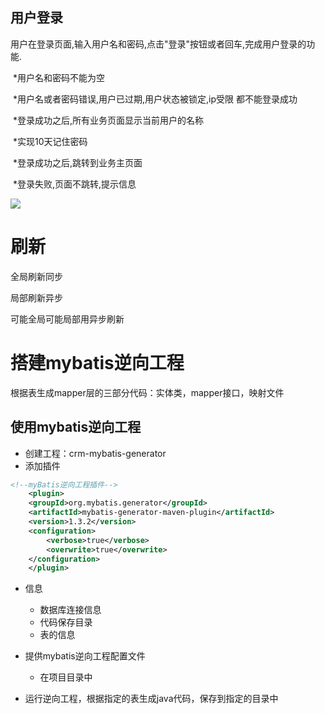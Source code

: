 ## 用户登录

用户在登录页面,输入用户名和密码,点击"登录"按钮或者回车,完成用户登录的功能.

​	*用户名和密码不能为空

​	*用户名或者密码错误,用户已过期,用户状态被锁定,ip受限 都不能登录成功

​	*登录成功之后,所有业务页面显示当前用户的名称

​	*实现10天记住密码

​	*登录成功之后,跳转到业务主页面

​	*登录失败,页面不跳转,提示信息

![](https://pic1.imgdb.cn/item/634a731616f2c2beb13e24e4.jpg)



# 刷新

全局刷新同步

局部刷新异步

可能全局可能局部用异步刷新

# 搭建mybatis逆向工程

根据表生成mapper层的三部分代码：实体类，mapper接口，映射文件

## 使用mybatis逆向工程

* 创建工程：crm-mybatis-generator
* 添加插件

~~~xml
<!--myBatis逆向工程插件-->
    <plugin>
	<groupId>org.mybatis.generator</groupId>
	<artifactId>mybatis-generator-maven-plugin</artifactId>
	<version>1.3.2</version>
	<configuration>
	    <verbose>true</verbose>
	    <overwrite>true</overwrite>
	</configuration>
    </plugin>
~~~

* 信息

  * 数据库连接信息
  * 代码保存目录
  * 表的信息

* 提供mybatis逆向工程配置文件

  * 在项目目录中

* 运行逆向工程，根据指定的表生成java代码，保存到指定的目录中

  

  

  

  

  



